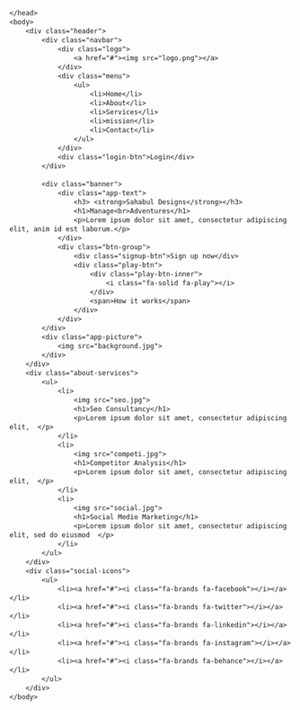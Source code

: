 <!DOCTYPE html>
<html lang="en">
    <head>
        <title>Sahabul Designs</title>
        <meta charset="UTF-8">
        <meta name="viewport" content="width=device-width", initial-scale="1">
        <link rel="stylesheet" type="text/css" href="design.css">
        <link href="https://fonts.googleapis.com/css?family=Nunito:400,600,700,800,900&display=swap" rel="stylesheet">
        <link href="https://stackpath.bootstrapcdn.com/font-awesome/4.7.0/css/font-awesome.min.css" rel="stylesheet">

    </head>
    <body>
        <div class="header">
            <div class="navbar">
                <div class="logo">
                    <a href="#"><img src="logo.png"></a>
                </div>
                <div class="menu">
                    <ul>
                        <li>Home</li>
                        <li>About</li>
                        <li>Services</li>
                        <li>mission</li>
                        <li>Contact</li>
                    </ul>
                </div>
                <div class="login-btn">Login</div>
            </div>

            <div class="banner">
                <div class="app-text">
                    <h3> <strong>Sahabul Designs</strong></h3>
                    <h1>Manage<br>Adventures</h1>
                    <p>Lorem ipsum dolor sit amet, consectetur adipiscing elit, anim id est laborum.</p>
                </div>
                <div class="btn-group">
                    <div class="signup-btn">Sign up now</div>
                    <div class="play-btn">
                        <div class="play-btn-inner">
                            <i class="fa-solid fa-play"></i>
                        </div>
                        <span>How it works</span>
                    </div>
                </div>
            </div>
            <div class="app-picture">
                <img src="background.jpg">
            </div>
        </div>
        <div class="about-services">
            <ul>
                <li>
                    <img src="seo.jpg">
                    <h1>Seo Consultancy</h1>
                    <p>Lorem ipsum dolor sit amet, consectetur adipiscing elit,  </p>
                </li>
                <li>
                    <img src="competi.jpg">
                    <h1>Competitor Analysis</h1>
                    <p>Lorem ipsum dolor sit amet, consectetur adipiscing elit,  </p>
                </li>
                <li>
                    <img src="social.jpg">
                    <h1>Social Medio Marketing</h1>
                    <p>Lorem ipsum dolor sit amet, consectetur adipiscing elit, sed do eiusmod  </p>
                </li>
            </ul>
        </div>
        <div class="social-icons">
            <ul>
                <li><a href="#"><i class="fa-brands fa-facebook"></i></a></li>
                <li><a href="#"><i class="fa-brands fa-twitter"></i></a></li>
                <li><a href="#"><i class="fa-brands fa-linkedin"></i></a></li>
                <li><a href="#"><i class="fa-brands fa-instagram"></i></a></li>
                <li><a href="#"><i class="fa-brands fa-behance"></i></a></li>
            </ul>
        </div>
    </body>
</html>

